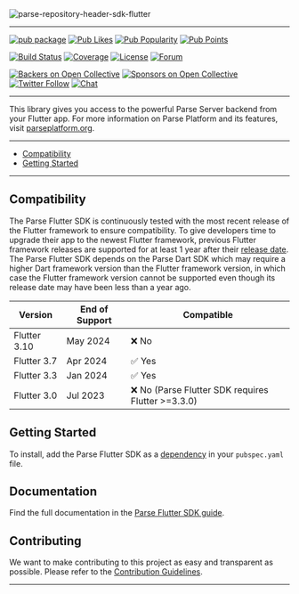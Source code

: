<img src="https://user-images.githubusercontent.com/5673677/166121333-2a144ce3-95bc-45d6-8840-d5b2885f2046.png" alt="parse-repository-header-sdk-flutter" style="max-width: 100%;">

---

[![pub package](https://img.shields.io/pub/v/parse_server_sdk_flutter.svg)](https://pub.dev/packages/parse_server_sdk_flutter) [![Pub Likes](https://img.shields.io/pub/likes/parse_server_sdk_flutter)](https://pub.dev/packages/parse_server_sdk_flutter/score)  [![Pub Popularity](https://img.shields.io/pub/popularity/parse_server_sdk_flutter)](https://pub.dev/packages/parse_server_sdk_flutter/score) [![Pub Points](https://img.shields.io/pub/points/parse_server_sdk_flutter)](https://pub.dev/packages/parse_server_sdk_flutter/score)

[![Build Status](https://github.com/parse-community/Parse-SDK-Flutter/workflows/ci/badge.svg?branch=master)](https://github.com/parse-community/Parse-SDK-Flutter/actions?query=workflow%3Aci+branch%3Amaster)
[![Coverage](https://img.shields.io/codecov/c/github/parse-community/Parse-SDK-Flutter/master)](https://app.codecov.io/gh/parse-community/Parse-SDK-Flutter/branch/master)
[![License](https://img.shields.io/badge/license-Apache%202.0-lightgrey.svg)](https://github.com/parse-community/Parse-SDK-Flutter/blob/master/LICENSE)
[![Forum](https://img.shields.io/discourse/https/community.parseplatform.org/topics.svg)](https://community.parseplatform.org/c/parse-server)

[![Backers on Open Collective](https://opencollective.com/parse-server/backers/badge.svg)][open-collective-link]
[![Sponsors on Open Collective](https://opencollective.com/parse-server/sponsors/badge.svg)][open-collective-link]
[![Twitter Follow](https://img.shields.io/twitter/follow/ParsePlatform.svg?label=Follow%20us&style=social)](https://twitter.com/intent/follow?screen_name=ParsePlatform)
[![Chat](https://img.shields.io/badge/Chat-Join!-%23fff?style=social&logo=slack)](https://chat.parseplatform.org)

---

This library gives you access to the powerful Parse Server backend from your Flutter app. For more information on Parse Platform and its features, visit [parseplatform.org](https://parseplatform.org).

---

- [Compatibility](#compatibility)
- [Getting Started](#getting-started)

---

## Compatibility

The Parse Flutter SDK is continuously tested with the most recent release of the Flutter framework to ensure compatibility. To give developers time to upgrade their app to the newest Flutter framework, previous Flutter framework releases are supported for at least 1 year after their [release date](https://docs.flutter.dev/release/archive?tab=linux). The Parse Flutter SDK depends on the Parse Dart SDK which may require a higher Dart framework version than the Flutter framework version, in which case the Flutter framework version cannot be supported even though its release date may have been less than a year ago.

| Version      | End of Support | Compatible                                   |
|--------------|----------------|----------------------------------------------|
| Flutter 3.10 | May 2024       | ❌ No                                         |
| Flutter 3.7  | Apr 2024       | ✅ Yes                                        |
| Flutter 3.3  | Jan 2024       | ✅ Yes                                         |
| Flutter 3.0  | Jul 2023       | ❌ No (Parse Flutter SDK requires Flutter >=3.3.0) |

## Getting Started

To install, add the Parse Flutter SDK as a [dependency](https://pub.dev/packages/parse_server_sdk_flutter/install) in your `pubspec.yaml` file.

## Documentation

Find the full documentation in the [Parse Flutter SDK guide][guide].

## Contributing

We want to make contributing to this project as easy and transparent as possible. Please refer to the [Contribution Guidelines](../../CONTRIBUTING.md).

---

[guide]: https://docs.parseplatform.org/flutter/guide/
[open-collective-link]: https://opencollective.com/parse-server
